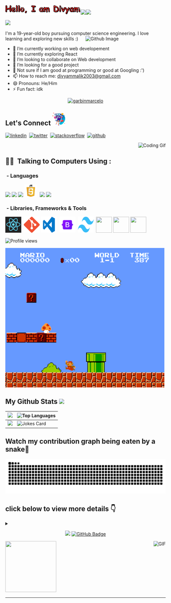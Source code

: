 <img src="https://github.com/Divyam6969/textart/blob/main/text.gif" height="30"><img src="https://media.giphy.com/media/hvRJCLFzcasrR4ia7z/giphy.gif" width="40px"><a href="https://github.com/404"><img src="https://user-images.githubusercontent.com/73097560/115834477-dbab4500-a447-11eb-908a-139a6edaec5c.gif"></a>

<img src="https://media.tenor.com/DBqjevyA2o4AAAAd/bongo-cat-codes.gif">

I'm a 19-year-old boy pursuing computer science engineering. I love learning and exploring new skills :)
<img width="50%" align="right" alt="Github Image" src="https://raw.githubusercontent.com/onimur/.github/master/.resources/git-header.svg" />
- 🔭 I’m currently working on  web developement 
- 🌱 I’m currently exploring React 
- 👯 I’m looking to collaborate on Web development
- 🤔 I’m looking for a good project
- 💬 Not sure if I am good at programming or good at Googling :')
- 📫 How to reach me: [divyammalik2003@gmail.com](divyammalik2003@gmail.com)
- 😄 Pronouns: He/Him
- ⚡ Fun fact: idk

<div align="center">
<a href="https://www.buymeacoffee.com/Divyam03" target="_blank"><img src="https://cdn.buymeacoffee.com/buttons/v2/default-yellow.png" height="45" width="170" alt="garbinmarcelo" /></a></div>

## Let's Connect <img src="https://github.com/Divyam6969/textart/blob/main/socials.png" width=40 height=40 /> 

[<img src='https://github.com/sourabmaity/sourabmaity/blob/main/assets/logo/iconfinder_social_media_isometric_14-linkedin_3529657.png' alt='linkedin' height='40'>](https://www.linkedin.com/in/divyam-malik-8402a821a/)&nbsp;  [<img src='https://github.com/sourabmaity/sourabmaity/blob/main/assets/logo/iconfinder_social_media_isometric_6-twitter_3529664.png' alt='twitter' height='40'>](https://twitter.com/divyam69)&nbsp;  [<img src='https://github.com/sourabmaity/sourabmaity/blob/main/assets/logo/iconfinder_StackOverflow_2613280.png' alt='stackoverflow' height='40'>](https://stackoverflow.com/users/19413864/divyam)&nbsp;
[<img src='https://github.com/sourabmaity/sourabmaity/blob/main/assets/logo/iconfinder__github_1156638.png' alt='github' height='40'>](https://github.com/Divyam6969)&nbsp;  

<img alt="Coding Gif" src="https://github.com/sourabmaity/sourabmaity/blob/main/assets/gif.gif" height="200" align="right"/>&nbsp;
 <br/>
 
## 👨‍💻 &nbsp;Talking to Computers Using :

### &nbsp;- Languages

<img src = 'https://upload.wikimedia.org/wikipedia/commons/1/18/C_Programming_Language.svg' height='40'/>&nbsp;<img src = 'https://github.com/sourabmaity/sourabmaity/blob/main/assets/logo/cpp.png' height='40'/>&nbsp;<img src = 'https://github.com/sourabmaity/sourabmaity/blob/main/assets/logo/python.png' height='40'/>&nbsp;<img src = 'https://github.com/Divyam6969/textart/blob/main/javascript-shield-logo-icon-2.png' height='40'/>&nbsp; <img src = 'https://github.com/sourabmaity/sourabmaity/blob/main/assets/logo/html.png' width='40'/>&nbsp;<img src = 'https://upload.wikimedia.org/wikipedia/commons/6/6a/JavaScript-logo.png' width='40'/>&nbsp;

### &nbsp;- Libraries, Frameworks & Tools  


<img src = 'https://github.com/Divyam6969/textart/blob/main/react.png' height='50' width='50'/>&nbsp;
<img src = 'https://github.com/saumya66/saumya66/blob/main/assets/logo/git.png' height='50' width='50'/>&nbsp;<img src = 'https://github.com/Divyam6969/textart/blob/main/vsc.png' height='50' width='50'/>&nbsp;  <img src = 'https://github.com/Divyam6969/textart/blob/main/bs.png' width='50' height='50'/>&nbsp;  <img src = 'https://github.com/Divyam6969/textart/blob/main/download.png' width='50' height='50'/>&nbsp; <img src = 'https://encrypted-tbn0.gstatic.com/images?q=tbn:ANd9GcTxKYF2FqX381JPE0nhmLTEhp34WIYxh7rNZA&usqp=CAU' height='50' width='50'/>&nbsp;<img src = 'https://thumbs.dreamstime.com/b/sql-database-icon-logo-design-ui-ux-app-orange-inscription-shadow-96841969.jpg' height ='50' width='50'/>&nbsp;<img src = 'https://encrypted-tbn0.gstatic.com/images?q=tbn:ANd9GcTC7FJEOP26ME60-a0MHIIMQ3RI_dVB8ycNqw&usqp=CAU' width='50' height='50'/>&nbsp;

![Profile views](https://gpvc.arturio.dev/Divyam6969)

![Mario](https://github.com/Divyam6969/textart/blob/main/mario-icegif-11.gif)

## My Github Stats <img src="https://media.giphy.com/media/iY8CRBdQXODJSCERIr/giphy.gif" width="50px">
| ![](https://github-readme-stats.vercel.app/api?username=Divyam6969&show_icons=true&bg_color=45,fc00ff,00dbde&title_color=fff&text_color=fff) | ![Top Languages](https://github-readme-stats.vercel.app/api/top-langs/?username=Divyam6969) |
| --- | --- |
| ![](https://github-readme-streak-stats.herokuapp.com/?user=Divyam6969) | ![Jokes Card](https://readme-jokes.vercel.app/api) |



## Watch my contribution graph being eaten by a snake🐍

<p align="center">
  <img src="https://github.com/Divyam6969/textart/blob/main/github-user-contribution.svg" alt="snake"></center>
</p>

## click below to view more details 👇

<details>
<summary></summary>

[![Tap to Reload](https://metrics.lecoq.io/Divyam6969?template=classic&people=1&languages=1&achievements=1&stackoverflow=1&isocalendar=1&base=header%2C%20activity%2C%20community%2C%20repositories%2C%20metadata&base.indepth=false&base.hireable=false&base.skip=false&isocalendar=false&isocalendar.duration=half-year&languages=false&languages.limit=8&languages.threshold=0%25&languages.other=true&languages.colors=github&languages.sections=most-used&languages.indepth=false&languages.analysis.timeout=15&languages.categories=markup%2C%20programming&languages.recent.categories=markup%2C%20programming&languages.recent.load=300&languages.recent.days=14&people=false&people.limit=24&people.identicons=false&people.identicons.hide=false&people.size=28&people.types=followers%2C%20following&people.shuffle=false&achievements=false&achievements.threshold=C&achievements.secrets=true&achievements.display=detailed&achievements.limit=0&stackoverflow=false&stackoverflow.user=19413864&stackoverflow.sections=answers-top%2C%20questions-recent&stackoverflow.limit=2&stackoverflow.lines=4&stackoverflow.lines.snippet=2&config.timezone=Asia%2FCalcutta)](https://github.com/Divyam6969)

</details>



<p align='center'><img src='https://visitor-badge.laobi.icu/badge?page_id=Divyam6969'> <a href="https://github.com/Divyam6969?tab=followers"><img src="https://img.shields.io/github/followers/divyam6969?label=Followers&style=social" alt="GitHub Badge"></a>
</p>
<img align="right" alt="GIF" height="160px" src="https://media.tenor.com/c_rr1aUsI90AAAAC/phineas-and-ferb-agent-p.gif" />
<img src="https://static.wikia.nocookie.net/pffanon/images/5/53/Perry.gif/revision/latest?cb=20200724041706" height="160px" width="160px"> 






------

